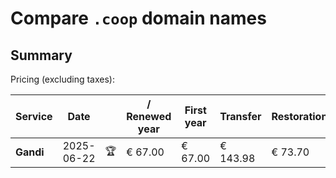 # Compare `.coop` domain names

## Summary

Pricing (excluding taxes):

| Service | Date |  | / Renewed year | First year | Transfer | Restoration |
|--|--|--|--|--|--|--|
| **Gandi** | 2025-06-22 | 🏆 | € 67.00 | € 67.00 | € 143.98 | € 73.70 |
